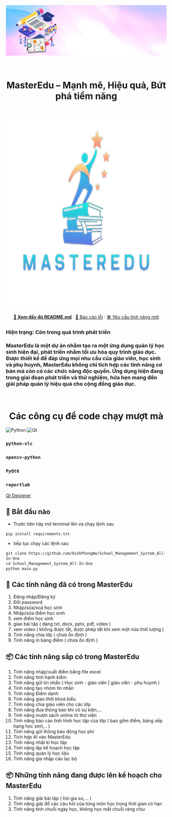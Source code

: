 ![Background Image](./readme_im/background-im.jpg)

</div>
<h1 align="center">
  <br>
  MasterEdu – Mạnh mẽ, Hiệu quả, Bứt phá tiềm năng
  <br>
</h1>

</div>
<h1 align="center">
  <img src="./readme_im/logo_masteredu.png" alt="Girl in a jacket" width="700" height="600">
</h1>



<p align="center">
    <a href="https://github.com/DinhPhongNe/School_Management_System_All-In-One/edit/main/README.md" class="button-style"><strong>📘 Xem đầy đủ README.md</strong></a>
    ·
    <a href="https://github.com/DinhPhongNe/School_Management_System_All-In-One/issues">🐞 Báo cáo lỗi</a>
    ·
    <a href="https://github.com/DinhPhongNe/School_Management_System_All-In-One/issues">🛠️ Yêu cầu tính năng mới</a>
</p>

### Hiện trạng: Còn trong quá trình phát triển

### MasterEdu là một dự án nhằm tạo ra một ứng dụng quản lý học sinh hiện đại, phát triển nhằm tối ưu hóa quy trình giáo dục. Được thiết kế để đáp ứng mọi nhu cầu của giáo viên, học sinh và phụ huynh, MasterEdu không chỉ tích hợp các tính năng cơ bản mà còn có các chức năng độc quyền. Ứng dụng hiện đang trong giai đoạn phát triển và thử nghiệm, hứa hẹn mang đến giải pháp quản lý hiệu quả cho cộng đồng giáo dục.

<h1 align="center">
  <br>
  Các công cụ để code chạy mượt mà
  <br>
</h1>

![Python](https://img.shields.io/badge/python-3670A0?style=for-the-badge&logo=python&logoColor=ffdd54)
![Qt](https://img.shields.io/badge/Qt-%23217346.svg?style=for-the-badge&logo=Qt&logoColor=white)

### `python-vlc`
### `opencv-python`
### `PyQt6`
### `reportlab`
[Qt Designer](https://www.qt.io/download-dev)

## 🚀 Bắt đầu nào

- Trước tiên hãy mở terminal lên và chạy lệnh sau
```
pip install requirements.txt
```

- tiếp tục chạy các lệnh sau

```
git clone https://github.com/DinhPhongNe/School_Management_System_All-In-One
cd School_Management_System_All-In-One
python main.py
```

## 🎉 **Các tính năng đã có trong MasterEdu**
1. Đăng nhập/Đăng ký
2. Đổi password
3. Nhập/sửa/xoá học sinh
4. Nhập/sửa điểm học sinh
5. xem điểm học sinh
6. giao bài tập ( dạng txt, docx, pptx, pdf, video )
7. xem video ( không được tắt, được phép tắt khi xem một nửa thời lượng )
8. Tính năng chia lớp ( chưa ổn định )
9. Tính năng in bảng điểm ( chưa ổn định )

## 📦 **Các tính năng sắp có trong MasterEdu**
1. Tính năng nhập/xuất điểm bằng file excel
2. Tính năng tính hạnh kiểm
3. Tính năng gửi tin nhắn ( Học sinh - giáo viên | giáo viên - phụ huynh )
4. Tính năng tạo nhóm tin nhắn
5. Tính năng Điểm danh
6. Tính năng giao thời khoá biểu
7. Tính năng chia giáo viên cho các lớp
8. Tính năng đưa thông báo khi có sự kiện,...
9. Tính năng mượn sách online từ thư viện
10. Tính năng báo cáo tình hình học tập của lớp ( bao gồm điểm, bảng xếp hạng học sinh,.. )
11. Tính năng gửi thông báo đóng học phí
12. Tích hợp AI vào MasterEdu
13. Tính năng nhật kí học tập
14. Tính năng lập kế hoạch học tập
15. Tính năng quản lý học liệu
16. Tính năng gia nhập câu lạc bộ

## 📦 **Những tính năng đang được lên kế hoạch cho MasterEdu**
1. Tính năng giải bài tập ( hỏi gia sư,... )
2. Tính năng giải đố các câu hỏi của từng môn học trong thời gian có hạn
3. Tính năng tính chuỗi ngày học, không học mất chuỗi ráng chịu
